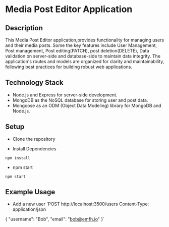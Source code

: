 # Media Post Editor Application

## Description
This Media Post Editor application,provides functionality for managing users and their media posts. Some the key features include User Management, Post management, Post editing(PATCH), post deletion(DELETE), Data validation on server-side and database-side to maintain data integrity. The application's routes and models are organized for clarity and maintainability, following best practices for building robust web applications.

## Technology Stack 
* Node.js and Express for server-side development.
* MongoDB as the NoSQL database for storing user and post data.
* Mongoose as an ODM (Object Data Modeling) library for MongoDB and Node.js.


## Setup
* Clone the repository

* Install Dependencies

`npm install`

* npm start

`npm start`

## Example Usage
* Add a new user
 `POST http://localhost:3500/users
 Content-Type: application/json

{
"username": "Bob", "email": "bob@emfh.io"
}`



